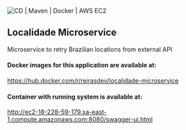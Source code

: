 ![CD | Maven | Docker | AWS EC2](https://github.com/reirasdev/localidade-microservice/workflows/CD%20%7C%20Maven%20%7C%20Docker%20%7C%20AWS%20EC2/badge.svg?branch=master)

## Localidade Microservice
Microservice to retry Brazilian locations from external API

#### Docker images for this application are available at:
https://hub.docker.com/r/reirasdev/localidade-microservice

#### Container with running system is available at:
http://ec2-18-228-59-179.sa-east-1.compute.amazonaws.com:8080/swagger-ui.html
